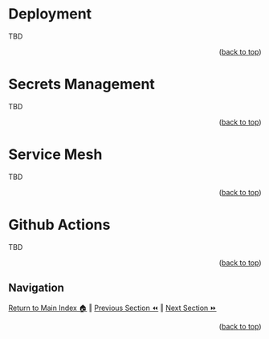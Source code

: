 Deployment
=============
TBD
<p align="right">(<a href="#readme-top">back to top</a>)</p>

Secrets Management
=============
TBD
<p align="right">(<a href="#readme-top">back to top</a>)</p>

Service Mesh
=============
TBD
<p align="right">(<a href="#readme-top">back to top</a>)</p>

Github Actions
=============
TBD
<p align="right">(<a href="#readme-top">back to top</a>)</p>

## Navigation

[Return to Main Index 🏠](../README.md) ‖
[Previous Section ⏪](./build.md) ‖ [Next Section ⏩](./monitoring.md)
<p align="right">(<a href="#readme-top">back to top</a>)</p>